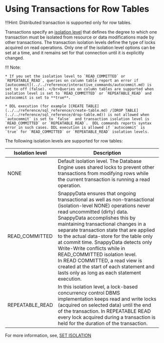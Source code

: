 # Using Transactions for Row Tables

!!!Hint:
	Distributed transaction is supported only for row tables.

Transactions specify an [isolation level](../../reference/sql_reference/set-isolation.md) that defines the degree to which one transaction must be isolated from resource or data modifications made by other transactions. The transaction isolation levels define the type of locks acquired on read operations. Only one of the isolation level options can be set at a time, and it remains set for that connection until it is explicitly changed.

!!! Note:

	* If you set the isolation level to `READ_COMMITTED` or `REPEATABLE_READ`, queries on column table report an error if [autocommit](../../reference/interactive_commands/autocommit.md) is set to off (false). </br>Queries on column tables are supported when isolation level is set to `READ_COMMITTED` or `REPEATABLE_READ` and autocommit is set to **true**.

    * DDL execution (for example [CREATE TABLE](../../reference/sql_reference/create-table.md) /[DROP TABLE](../../reference/sql_reference/drop-table.md)) is not allowed when `autocommit` is set to `false`  and transaction isolation level is `READ_COMMITTED` or `REPEATABLE_READ`.  DDL commands reports syntax error in such cases. DDL execution is allowed if `autocommit` is `true` for `READ_COMMITTED` or `REPEATABLE_READ` isolation levels.


The following isolation levels are supported for row tables:

| Isolation level | Description |
|--------|--------|
|NONE|Default isolation level. The Database Engine uses shared locks to prevent other transactions from modifying rows while the current transaction is running a read operation. |
|READ_COMMITTED|SnappyData ensures that ongoing transactional as well as non-transactional (isolation-level NONE) operations never read uncommitted (dirty) data. SnappyData accomplishes this by maintaining transactional changes in a separate transaction state that are applied to the actual data-store for the table only at commit time. SnappyData detects only Write-Write conflicts while in READ_COMMITTED isolation level. </br>In READ COMMITTED, a read view is created at the start of each statement and lasts only as long as each statement execution.|
|REPEATABLE_READ|In this isolation level, a lock-based concurrency control DBMS implementation keeps read and write locks (acquired on selected data) until the end of the transaction. In REPEATABLE READ every lock acquired during a transaction is held for the duration of the transaction.|

For more information, see, [SET ISOLATION](../../reference/sql_reference/set-isolation.md)
